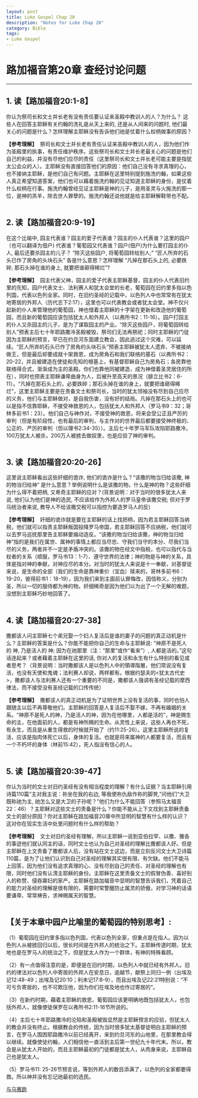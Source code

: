 ```yaml
--- 
layout: post
title: Luke Gospel Chap 20
description: "Notes for Luke Chap 20"
category: Bible
tags: 
- Luke Gospel
---
```


# 路加福音第20章 查经讨论问题

----------------

## 1. 读【路加福音20:1-8】<br> 

你认为祭司长和文士并长老有没有责任要认证来圣殿中教训人的人？为什么？ 这些人在回答主耶稣有关约翰的洗礼是从天上来的, 还是从人间来的问题时, 他们最关心的问题是什么？怎样理解主耶稣没有告诉他们祂是仗着什么权柄做事的原因？ <br>

**【参考理解】** &nbsp;祭司长和文士并长老有责任认证来圣殿中教训人的人，因为他们作为圣殿里的执事，有责任维护秩序。这些祭司长和文士并长老最关心的问题是他们自己的利益，并没有尽他们应尽的责任（这里祭司长和文士并长老可能主要是指犹太公会众的人）。主耶稣没有直接回答他们的原因：他们自己没有寻求真理的心，也不接纳主耶稣，是他们自己有问题。主耶稣在这里特别提到施洗约翰，如果这些人真正希望知道答案，他们也可以藉着施洗约翰的见证知道主耶稣的身份，是仗着什么权柄在行事。施洗约翰曾经见证主耶稣是神的儿子，是用圣灵与火施洗的那一位，是神的羔羊，除去世人罪孽的。施洗约翰还说他就是给主耶稣解鞋带也不配。<br><br>

## 2. 读【路加福音20:9-19】<br>

在这个比喻中, 园主代表谁？园主的爱子代表谁？园主的仆人代表谁？这里的园户（也可以翻译为佃户) 代表谁？葡萄园又代表谁？园户(佃户)为什么要打园主的仆人, 最后还要杀园主的儿子？ “除灭这些园户, 将葡萄园转给别人;” “匠人所弃的石头已作了房角的头块石头” 各是什么意思？怎样理解 “凡掉在那石头上的, 必要跌碎; 那石头掉在谁的身上, 就要把谁砸得稀烂”? <br>

**【参考理解】** &nbsp;园主代表父神，园主的爱子代表主耶稣基督，园主的仆人代表旧约里的先知，园户代表文士、法利赛人和犹太会堂的长老，葡萄园在旧约里多指以色列国，代表以色列全家。同时，在旧约圣经的记载中，以色列人中也常常有在犹太地寄居的外邦人（历代志下2:17），这里也可以代表教会或者犹太会堂。神不仅兴起新的仆人来管理他的葡萄园，神也借着主耶稣的十字架在更新和改造他的葡萄园，而且新的葡萄园应该包括犹太人和外邦人（以弗所书2：11-16）。园户打园主的仆人又杀园主的儿子，是为了谋取园主的产业。“除灭这些园户，将葡萄园转给别人”预表主后七十年耶路撒冷圣殿被毁，祭司们无法再祭祀；同时主耶稣的门徒因为主耶稣的预言，早已在约旦河东面建立教会，因此逃过这个灾难，可以延续。“匠人所弃的石头已作了房角的头块石头”预表主耶稣被犹太人遗弃、不被接纳做王，但是最后却要成就十架救恩，成为房角石和我们联络的基石（以弗所书2：20-22，并且被建造在使徒和先知的根基上，有基督耶稣自己为房角石；各房靠他联络得合式，渐渐成为主的圣殿。你们也靠他同被建造，成为神借着圣灵居住的所在），同时也预表主耶稣谦卑曲身为人，后被升至高天的景况（腓立比书2：6-11）。“凡掉在那石头上的，必要跌碎；那石头掉在谁的身上，就要把谁砸得稀烂”，这里主耶稣主要是在责备文士和祭司长，当时的犹太领袖没有尽到自己应尽的义务，他们与主耶稣做对，是自我伤害，没有好的结局。凡掉在那石头上的也可以是指不信靠耶稣，不接受神救恩的人，包括犹太人和外邦人（罗马书9：32；哥林多前书1：23）。他们自己与神作对，不接受神的救恩，将来会受公正且严厉的审判（但是有阶段性，也有最后的审判，与主作对的世界最后都要接受神终极的、公正的、严厉的审判（但以理书2:34-35））。主后七十年罗马军队攻陷耶路撒冷，100万犹太人被杀，200万人被掳去做奴隶，也是应验了神的审判。<br><br>

## 3. 读【路加福音20:20-26】<br>

这里说主耶稣看出这些奸细的诡诈, 他们的诡诈是什么？“该撒的物当归给该撒, 神的物当归给神” 是什么意思？举例说明什么是该撒的物，什么是神的物？这些奸细为什么得不着把柄, 又希奇主耶稣的应对？(背景说明：对于当时的很多犹太人来说, 他们认为他们是神的选民, 不应该给作为外邦人的罗马皇帝该撒交税; 但对于罗马统治者来说, 教导人不给该撒交税可以指控为要造罗马人的反)<br>

**【参考理解】** &nbsp;奸细的诡诈就是要在主耶稣的话上找把柄，因为若主耶稣回答当纳税，他们就可以指责主耶稣叛国投降罗马帝国，若主耶稣回答不应纳税，他们就可以去罗马巡抚那里告主耶稣要煽动造反。“该撒的物当归给该撒，神的物当归给神”指的是我们在属世、属神的事情上都应当尽忠、守我们当守的本分、尽我们当尽的义务，两者并不一定是矛盾冲突的。该撒的物在经文中指税，也可以指代与当权者的关系（顺服，罗马书13：1-7）、遵守世界的法律；神的物是与神的关系，具体是指对神的奉献，对神应尽的本分。对当时的犹太人来说是十一奉献，对基督徒来说，是生命的全部（我们的生命是靠神重价（宝血）赎来的，哥林多前书6：19-20，彼得前书1：18-19），因为我们来到主面前认罪悔改，因信称义，分别为圣，所以一切的服侍都为神的物。奸细稀奇是因为他们以为出了一个无解的难题，没想到主耶稣巧妙地回答了。<br><br>

## 4. 读【路加福音20:27-38】<br>

撒都该人问主耶稣七个弟兄娶一个妇人复活后是谁的妻子的问题的真正动机是什么？主耶稣的答案是什么？你能不能把你自己的生命与主耶稣说: “神原不是死人的 神, 乃是活人的 神; 因为在祂那里（注：“那里”或作“看来”）, 人都是活的。”这句话连起来？或者藉着主耶稣在这里的话, 你对人的复活和永生有什么特别的看见或者思考？（背景说明：当时撒都该人是以色列人中的領導階層，他们常说没有复活，也没有天使和鬼魂；法利赛人却说，两样都有。根据约瑟夫的<犹太古代史>，撒都该人与法利赛人还有一个重要的不同是，撒都该人强调有圣经记载的摩西律法，而不接受没有圣经记载的口传传统）<br>

**【参考理解】** &nbsp;撒都该人的真正动机是为了证明世界上没有复活的事，同时也怕人跟随主以后不再尊敬他们。主耶稣的回答是人复活后不娶不嫁，不再有婚姻的关系。“神原不是死人的神，乃是活人的神，因为在他哪里，人都是活的”，神是赐生命的主，在他面前的人，都是有神所赐的生命。从灵性上来说，这些人再也不死，有永生，而且是从重生得救的时候就开始了（约11:25-26）。这里主耶稣所说的复活，应该是指肉体死亡以后，身体的复活。也就是将来属神的人都要复活，而且有一个不朽坏的身体（林前15:42），死人指没有信心的人。<br><br>

## 5. 读【路加福音20:39-47】<br>

你认为当时的文士对旧约圣经有没有相当程度的理解？有什么证据？当主耶稣引用诗篇110篇“主对我主说：祢坐在我的右边, 等我使祢仇敌作祢的脚凳,”问他们“大卫既称祂为主, 祂怎么又是大卫的子孙呢？”他们为什么不能回答（参照马太福音22：46）？主耶稣对这些文士的责备是什么？你能不能从上下文找到主耶稣责备文士的部分原因？你对主耶稣在路加福音20章中所显明的智慧有什么样的认识？这对你在现实生活中处里问题时有什么样的帮助？<br>

**【参考理解】** &nbsp;文士对旧约圣经有理解，所以主耶稣一说到亚伯拉罕、以撒、雅各的事迹他们就认同主的话，同时文士也认为自己对圣经的理解比撒都该人好。但是主耶稣在上文责备了撒都该人后，没有站在文士这边，而是立刻反问文士大卫诗篇110篇，是为了让他们认识到自己对圣经的理解其实很有限、有欠缺。他们不能马上回答，因为他们没有追求真理的心、没有尽到自己的责任、对圣经的理解也有限，同时他们没有认清主耶稣的身份。主耶稣在这里责备文士的假冒伪善、喜好别人的称赞、侵吞寡妇的家产。主耶稣在路加福音中显明的智慧告诉我们，凭着自己的能力对圣经的理解是很有限的，需要时常警醒防止属灵的骄傲，对学习神的话语要谦卑、常常祷告，求神赐属天的智慧。<br><br>

## 【关于本章中园户比喻里的葡萄园的特别思考】:<br>

（1）葡萄园在旧约里多指以色列国，代表以色列全家，但重点是在指人。因为以色列人从被掳回归以后，很长时间是在外邦人的统治之下。主耶稣传道时期，犹太地也是在罗马人的统治之下。但是犹太人作为一个群体，有神的特殊看顾。<br>

（2）有一点值得注意的是，即便是在旧约时期，以色列人中就已经有外邦人。旧约的律法对以色列人中寄居的外邦人在安息日，逾越节，献祭上同归一例（出埃及记12:48-49；出埃及记20:10；利未记17:8-9），而且出埃及记22:21特别说：“不可亏负寄居的，也不可欺压他，因为你们在埃及地也作过寄居的”。<br>

（3）在新约时期，藉着主耶稣的救恩，葡萄园应该更明确地既包括犹太人，也包括外邦人，就像使徒保罗在以弗所书2:11-16节所说的。<br>

（4）主后七十年耶路撒冷的沦陷和圣殿被毁显然是主耶稣预言的应验，但犹太人的教会并没有终止。根据教会的传统，因为当时很多犹太基督徒明白主耶稣的预言，在罗马人围困耶路撒冷以前已经离开，来到约旦河东的山地里，在那里教会得以继续。就像使徒约翰，人们相信他一直活到主后第一世纪九十年代末。所以，教会是从犹太人开始的，而且主耶稣最初的门徒都是犹太人，从肉身来说，主耶稣自己也是犹太人。<br>

（5）罗马书11: 25-26节预言说，等到外邦人的数目添满了，以色列的全家都要得救。所以神并没有忘记祂最初的选民。<br>

[与马赛跑](http://www.racingwithhorse.org/t/64#reply0)
